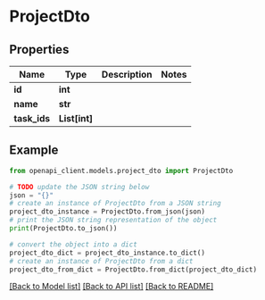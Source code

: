 # ProjectDto


## Properties

Name | Type | Description | Notes
------------ | ------------- | ------------- | -------------
**id** | **int** |  | 
**name** | **str** |  | 
**task_ids** | **List[int]** |  | 

## Example

```python
from openapi_client.models.project_dto import ProjectDto

# TODO update the JSON string below
json = "{}"
# create an instance of ProjectDto from a JSON string
project_dto_instance = ProjectDto.from_json(json)
# print the JSON string representation of the object
print(ProjectDto.to_json())

# convert the object into a dict
project_dto_dict = project_dto_instance.to_dict()
# create an instance of ProjectDto from a dict
project_dto_from_dict = ProjectDto.from_dict(project_dto_dict)
```
[[Back to Model list]](../README.md#documentation-for-models) [[Back to API list]](../README.md#documentation-for-api-endpoints) [[Back to README]](../README.md)


